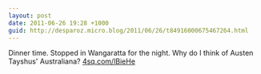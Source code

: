 ```yaml
---
layout: post
date: 2011-06-26 19:28 +1000
guid: http://desparoz.micro.blog/2011/06/26/t84916000675467264.html
---
```

Dinner time. Stopped in Wangaratta for the night. Why do I think of Austen Tayshus' Australiana? [4sq.com/lBieHe](http://4sq.com/lBieHe)
